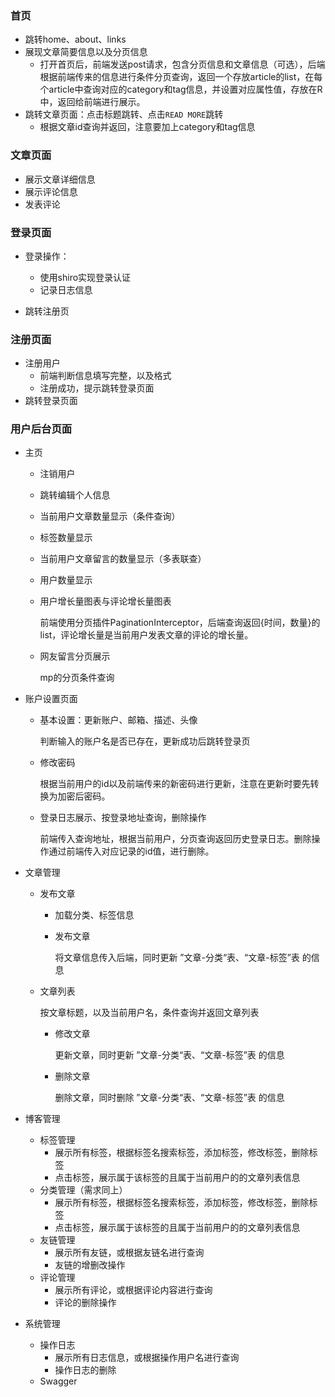 ### 首页

+ 跳转home、about、links
+ 展现文章简要信息以及分页信息
  + 打开首页后，前端发送post请求，包含分页信息和文章信息（可选），后端根据前端传来的信息进行条件分页查询，返回一个存放article的list，在每个article中查询对应的category和tag信息，并设置对应属性值，存放在R中，返回给前端进行展示。
+ 跳转文章页面：点击标题跳转、点击`READ MORE`跳转
  + 根据文章id查询并返回，注意要加上category和tag信息

### 文章页面

+ 展示文章详细信息
+ 展示评论信息
+ 发表评论

### 登录页面

+ 登录操作：
  + 使用shiro实现登录认证
  + 记录日志信息

+ 跳转注册页

### 注册页面

+ 注册用户
  + 前端判断信息填写完整，以及格式
  + 注册成功，提示跳转登录页面
+ 跳转登录页面

### 用户后台页面

+ 主页

  + 注销用户
  
  + 跳转编辑个人信息
  
  + 当前用户文章数量显示（条件查询）
  
  + 标签数量显示
  
  + 当前用户文章留言的数量显示（多表联查）
  
  + 用户数量显示
  
  + 用户增长量图表与评论增长量图表
  
    前端使用分页插件PaginationInterceptor，后端查询返回{时间，数量}的list，评论增长量是当前用户发表文章的评论的增长量。
  
  + 网友留言分页展示
  
    mp的分页条件查询

+ 账户设置页面

  + 基本设置：更新账户、邮箱、描述、头像

    判断输入的账户名是否已存在，更新成功后跳转登录页

  + 修改密码

    根据当前用户的id以及前端传来的新密码进行更新，注意在更新时要先转换为加密后密码。

  + 登录日志展示、按登录地址查询，删除操作

    前端传入查询地址，根据当前用户，分页查询返回历史登录日志。删除操作通过前端传入对应记录的id值，进行删除。

+ 文章管理

  + 发布文章

    + 加载分类、标签信息

    + 发布文章

      将文章信息传入后端，同时更新 ”文章-分类“表、“文章-标签”表 的信息

  + 文章列表

    按文章标题，以及当前用户名，条件查询并返回文章列表

    + 修改文章

      更新文章，同时更新 ”文章-分类“表、“文章-标签”表 的信息

    + 删除文章

      删除文章，同时删除 ”文章-分类“表、“文章-标签”表 的信息
  
+ 博客管理

  + 标签管理
    + 展示所有标签，根据标签名搜索标签，添加标签，修改标签，删除标签
    + 点击标签，展示属于该标签的且属于当前用户的的文章列表信息
  + 分类管理（需求同上）
    + 展示所有标签，根据标签名搜索标签，添加标签，修改标签，删除标签
    + 点击标签，展示属于该标签的且属于当前用户的的文章列表信息
  + 友链管理
    + 展示所有友链，或根据友链名进行查询
    + 友链的增删改操作
  + 评论管理
    + 展示所有评论，或根据评论内容进行查询
    + 评论的删除操作

+ 系统管理

  + 操作日志
    + 展示所有日志信息，或根据操作用户名进行查询
    + 操作日志的删除
  + Swagger
